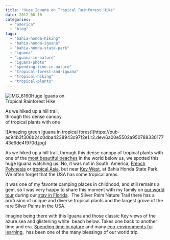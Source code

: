 ```yaml
---
title: "Huge Iguana on Tropical Rainforest Hike"
date: 2012-08-10
categories: 
  - "america"
  - "blog"
tags: 
  - "bahia-honda-hiking"
  - "bahia-honda-iguana"
  - "bahia-honda-state-park"
  - "iguana"
  - "iguana-in-nature"
  - "iguana-photo"
  - "spending-time-in-nature"
  - "tropical-forest-and-iguana"
  - "tropical-hiking"
  - "tropical-plants"
---
```


![IMG_6160](https://pub-ac94b3f306b24c0dba4238943c97f2e1.r2.dev/6a00e5502a95078833017743e6dde2970d.jpg)Huge Iguana on  
Tropical Rainforest Hike

As we hiked up a hill trail,  
through this dense canopy  
of tropical plants with one

<!--more--> ![Amazing green Iguana in tropical forest](https://pub-ac94b3f306b24c0dba4238943c97f2e1.r2.dev/6a00e5502a95078833017743e6de4f970d.jpg)  
  
As we hiked up a hill trail, through this dense canopy of tropical plants with one of the [most beautiful beaches](https://pub-ac94b3f306b24c0dba4238943c97f2e1.r2.dev/2012/02/tropical-paradise-at-budget-prices.html "One of the most beautiful beaches") in the world below us, we spotted this huge Iguana watching us. No, it was not in South  America, [French Polynesia](https://pub-ac94b3f306b24c0dba4238943c97f2e1.r2.dev/2010/10/family-travel-french-polynesia-cheaply.html "French Polynesia") or [tropical Asia](https://pub-ac94b3f306b24c0dba4238943c97f2e1.r2.dev/2012/06/why-learn-mandarin-in-tropical-asia-penang.html "tropical Asia"), but near [Key West](https://pub-ac94b3f306b24c0dba4238943c97f2e1.r2.dev/2012/02/key-west-vacation.html "key west vacation"), at Bahia Honda State Park. We often forget that the USA has some tropical areas.  
  
It was one of my favorite camping places in childhood, and still remains a gem, so I was very happy to share this moment with my family on [our world tour](https://pub-ac94b3f306b24c0dba4238943c97f2e1.r2.dev/2012/01/amazing-family-world-tour.html "around-the-world family trip") during our [stay in Florida](https://pub-ac94b3f306b24c0dba4238943c97f2e1.r2.dev/2011/10/florida-road-trip-sun-fun-family-vacation.html "road trip florida").  The Silver Palm Nature Trail there has a profusion of unique and diverse tropical plants and the largest grove of the rare Silver Palms in the USA.  
  
Imagine being there with this Iguana and those classic Key views of the azure sea and glistening white  beach below. Takes one back to another time and era. [Spending time in nature](https://pub-ac94b3f306b24c0dba4238943c97f2e1.r2.dev/2011/07/beautiful-butterfly-flowers-and-family-travel.html "spending time in nature") and many [eco-environments for learning](https://pub-ac94b3f306b24c0dba4238943c97f2e1.r2.dev/2012/04/environmental-education-world-school-kid.html "eco-environments for learning"),  has been one of the many blessings of our world trip.
